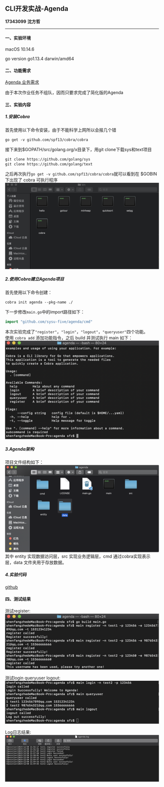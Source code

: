 ## CLI开发实战-Agenda

**17343099**
**沈方哲**

****

#### 一、实验环境

macOS 10.14.6

go version go1.13.4 darwin/amd64

#### 二、功能需求

[Agenda 业务需求](https://pmlpml.github.io/ServiceComputingOnCloud/ex-cli-agenda#附件agenda-业务需求)

由于本次作业任务不组队，因而只要求完成了简化版的Agenda

#### 三、实验内容

##### 1.安装Cobra

首先使用以下命令安装，由于不能科学上网所以会报几个错
```
go get -v github.com/spf13/cobra/cobra
```

接下来到$GOPATH/src/golang.org/x目录下，用git clone下载sys和text项目
```
git clone https://github.com/golang/sys
git clone https://github.com/golang/text
```

之后再次执行`go get -v github.com/spf13/cobra/cobra`就可以看到在 $GOBIN 下出现了 cobra 可执行程序
![Cobra安装结果](Cobra安装结果.png)

##### 2.使用Cobra建立Agenda项目

首先使用以下命令创建：
```
cobra init agenda --pkg-name ./
```

下一步修改`main.go`中的import路径如下：
```go
import "github.com/sysu-five/agenda/cmd"
```

本次实验完成了`"register"`，`"login"`，`"logout"`，`"queryuser"`四个功能。  
使用 `cobra add` 添加功能指令，之后 build 并测试执行 main 如下：
![main](go_build_main.png)

##### 3.Agenda架构

项目文件结构如下：
![文件结构](文件结构.png)
其中 entity 实现数据访问层，src 实现业务逻辑层，cmd 通过cobra实现表示层，data 文件夹用于存放数据。

##### 4.实验代码

[github]()

#### 四、测试结果

测试register:
![register](register.png)

测试login queryuser logout:
![other_functions](other_functions.png)

Log日志结果:
![log](log.png)
